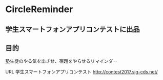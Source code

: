 # CircleReminder

## 学生スマートフォンアプリコンテストに出品

## 目的
塾生徒のやる気を出させ、宿題をやらせるリマインダー

URL 学生スマートフォンアプリコンテスト
http://contest2017.sig-cds.net/
